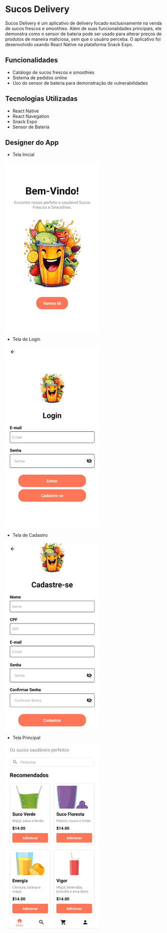 # Sucos Delivery

Sucos Delivery é um aplicativo de delivery focado exclusivamente na venda de sucos frescos e smoothies. Além de suas funcionalidades principais, ele demonstra como o sensor de bateria pode ser usado para alterar preços de produtos de maneira maliciosa, sem que o usuário perceba. O aplicativo foi desenvolvido usando React Native na plataforma Snack Expo.

## Funcionalidades

- Catálogo de sucos frescos e smoothies
- Sistema de pedidos online
- Uso do sensor de bateria para demonstração de vulnerabilidades

## Tecnologias Utilizadas

- React Native
- React Navegation
- Snack Expo
- Sensor de Bateria

## Designer do App

- Tela Inicial
<img src="./assets/Tela inicial.jpeg" alt="Tela Inicial" width="300">

- Tela de Login
<img src="./assets/Tela de Login.jpeg" alt="Tela Inicial" width="300">

- Tela de Cadastro
<img src="./assets/Tela de Cadastro.jpeg" alt="Tela Inicial" width="300">

- Tela Principal
<img src="./assets/Tela Principal.jpeg" alt="Tela Inicial" width="300">
